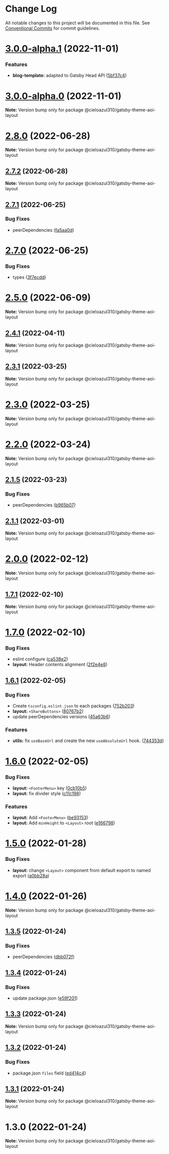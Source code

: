 # Change Log

All notable changes to this project will be documented in this file.
See [Conventional Commits](https://conventionalcommits.org) for commit guidelines.

# [3.0.0-alpha.1](https://github.com/cieloazul310/gatsby-aoi/compare/v3.0.0-alpha.0...v3.0.0-alpha.1) (2022-11-01)

### Features

- **blog-template:** adapted to Gatsby Head API ([5bf37c4](https://github.com/cieloazul310/gatsby-aoi/commit/5bf37c44e99931253f10af889245e10df1bbbaaa))

# [3.0.0-alpha.0](https://github.com/cieloazul310/gatsby-aoi/compare/v2.8.0...v3.0.0-alpha.0) (2022-11-01)

**Note:** Version bump only for package @cieloazul310/gatsby-theme-aoi-layout

# [2.8.0](https://github.com/cieloazul310/gatsby-aoi/compare/v2.7.2...v2.8.0) (2022-06-28)

**Note:** Version bump only for package @cieloazul310/gatsby-theme-aoi-layout

## [2.7.2](https://github.com/cieloazul310/gatsby-aoi/compare/v2.7.1...v2.7.2) (2022-06-28)

**Note:** Version bump only for package @cieloazul310/gatsby-theme-aoi-layout

## [2.7.1](https://github.com/cieloazul310/gatsby-aoi/compare/v2.7.0...v2.7.1) (2022-06-25)

### Bug Fixes

- peerDependencies ([fa5aa0d](https://github.com/cieloazul310/gatsby-aoi/commit/fa5aa0dc7fcbdc73a6216f4de2098b534e769015))

# [2.7.0](https://github.com/cieloazul310/gatsby-aoi/compare/v2.6.1...v2.7.0) (2022-06-25)

### Bug Fixes

- types ([3f7ecdd](https://github.com/cieloazul310/gatsby-aoi/commit/3f7ecdd0b44b7d63ba5e1d3446a44b5a53dd6915))

# [2.5.0](https://github.com/cieloazul310/gatsby-aoi/compare/v2.4.2...v2.5.0) (2022-06-09)

**Note:** Version bump only for package @cieloazul310/gatsby-theme-aoi-layout

## [2.4.1](https://github.com/cieloazul310/gatsby-aoi/compare/v2.4.0...v2.4.1) (2022-04-11)

**Note:** Version bump only for package @cieloazul310/gatsby-theme-aoi-layout

## [2.3.1](https://github.com/cieloazul310/gatsby-aoi/compare/v2.3.0...v2.3.1) (2022-03-25)

**Note:** Version bump only for package @cieloazul310/gatsby-theme-aoi-layout

# [2.3.0](https://github.com/cieloazul310/gatsby-aoi/compare/v2.2.0...v2.3.0) (2022-03-25)

**Note:** Version bump only for package @cieloazul310/gatsby-theme-aoi-layout

# [2.2.0](https://github.com/cieloazul310/gatsby-aoi/compare/v2.1.5...v2.2.0) (2022-03-24)

**Note:** Version bump only for package @cieloazul310/gatsby-theme-aoi-layout

## [2.1.5](https://github.com/cieloazul310/gatsby-aoi/compare/v2.1.4...v2.1.5) (2022-03-23)

### Bug Fixes

- peerDependencies ([b965b07](https://github.com/cieloazul310/gatsby-aoi/commit/b965b07ed260b5554ca44dea1ea50a0f911d70a9))

## [2.1.1](https://github.com/cieloazul310/gatsby-aoi/compare/v2.1.0...v2.1.1) (2022-03-01)

**Note:** Version bump only for package @cieloazul310/gatsby-theme-aoi-layout

# [2.0.0](https://github.com/cieloazul310/gatsby-aoi/compare/v1.7.2...v2.0.0) (2022-02-12)

**Note:** Version bump only for package @cieloazul310/gatsby-theme-aoi-layout

## [1.7.1](https://github.com/cieloazul310/gatsby-aoi/compare/v1.7.0...v1.7.1) (2022-02-10)

**Note:** Version bump only for package @cieloazul310/gatsby-theme-aoi-layout

# [1.7.0](https://github.com/cieloazul310/gatsby-aoi/compare/v1.6.1...v1.7.0) (2022-02-10)

### Bug Fixes

- eslint configure ([ca538e2](https://github.com/cieloazul310/gatsby-aoi/commit/ca538e2dec5079cf94524a95315c84e37395c21f))
- **layout:** Header contents alignment ([2f2e4e8](https://github.com/cieloazul310/gatsby-aoi/commit/2f2e4e844047727c1ad0ca24d9016425c5b97dbf))

## [1.6.1](https://github.com/cieloazul310/gatsby-aoi/compare/v1.6.0...v1.6.1) (2022-02-05)

### Bug Fixes

- Create `tsconfig.eslint.json` to each packages ([752b203](https://github.com/cieloazul310/gatsby-aoi/commit/752b2030108281d36086fc7041dbe965b1046bcb))
- **layout:** `<ShareButtons>` ([80767b2](https://github.com/cieloazul310/gatsby-aoi/commit/80767b24a14fd62c8d2828b5eb2baf871156c51f))
- update peerDependencies versions ([45a63b6](https://github.com/cieloazul310/gatsby-aoi/commit/45a63b62285f8d9fce33d1f840a2cfb58d320dd9))

### Features

- **utils:** fix `useBaseUrl` and create the new `useAbsoluteUrl` hook. ([744353d](https://github.com/cieloazul310/gatsby-aoi/commit/744353d3b9c6e55dfb32a303a6ed90a37bb2b069))

# [1.6.0](https://github.com/cieloazul310/gatsby-aoi/compare/v1.5.0...v1.6.0) (2022-02-05)

### Bug Fixes

- **layout:** `<FooterMenu>` key ([0cb10b5](https://github.com/cieloazul310/gatsby-aoi/commit/0cb10b5a255f0e7ee007102c43e253fca01a73fb))
- **layout:** fix divider style ([c11c198](https://github.com/cieloazul310/gatsby-aoi/commit/c11c198270d940e3d6de23e6a48a6329ffb35449))

### Features

- **layout:** Add `<FooterMenu>` ([be93153](https://github.com/cieloazul310/gatsby-aoi/commit/be931535c2c1fa9cefdb767b9800d5a56a166d17))
- **layout:** Add `minHeight` to `<Layout>` root ([e166798](https://github.com/cieloazul310/gatsby-aoi/commit/e166798b513a7a4c2eefe5d09ff476f516d83b06))

# [1.5.0](https://github.com/cieloazul310/gatsby-aoi/compare/v1.4.0...v1.5.0) (2022-01-28)

### Bug Fixes

- **layout:** change `<Layout>` component from default export to named export ([a0bb28a](https://github.com/cieloazul310/gatsby-aoi/commit/a0bb28a4e021f7cb9c4a6c0fdfea43dce64d4f65))

# [1.4.0](https://github.com/cieloazul310/gatsby-aoi/compare/v1.3.5...v1.4.0) (2022-01-26)

**Note:** Version bump only for package @cieloazul310/gatsby-theme-aoi-layout

## [1.3.5](https://github.com/cieloazul310/gatsby-aoi/compare/v1.3.4...v1.3.5) (2022-01-24)

### Bug Fixes

- peerDependencies ([dbb072f](https://github.com/cieloazul310/gatsby-aoi/commit/dbb072fe4b94569be696be78b996575b2e88affa))

## [1.3.4](https://github.com/cieloazul310/gatsby-aoi/compare/v1.3.3...v1.3.4) (2022-01-24)

### Bug Fixes

- update package.json ([e59f201](https://github.com/cieloazul310/gatsby-aoi/commit/e59f20160e16ba76b45e64ce85a5985af5666ff6))

## [1.3.3](https://github.com/cieloazul310/gatsby-aoi/compare/v1.3.2...v1.3.3) (2022-01-24)

**Note:** Version bump only for package @cieloazul310/gatsby-theme-aoi-layout

## [1.3.2](https://github.com/cieloazul310/gatsby-aoi/compare/v1.3.1...v1.3.2) (2022-01-24)

### Bug Fixes

- package.json `files` field ([ed414c4](https://github.com/cieloazul310/gatsby-aoi/commit/ed414c46b4519a7164f15b351cede97365936a65))

## [1.3.1](https://github.com/cieloazul310/gatsby-aoi/compare/v1.3.0...v1.3.1) (2022-01-24)

**Note:** Version bump only for package @cieloazul310/gatsby-theme-aoi-layout

# 1.3.0 (2022-01-24)

**Note:** Version bump only for package @cieloazul310/gatsby-theme-aoi-layout
